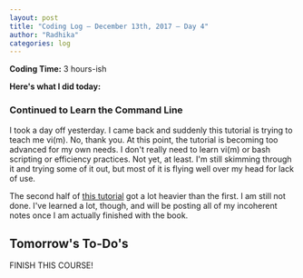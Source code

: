 ```yaml
---
layout: post
title: "Coding Log — December 13th, 2017 — Day 4"
author: "Radhika"
categories: log
---
```


**Coding Time:** 3 hours-ish

**Here's what I did today:**

### Continued to Learn the Command Line

I took a day off yesterday. I came back and suddenly this tutorial is trying to teach me vi(m). No, thank you. At this point, the tutorial is becoming too advanced for my own needs. I don't really need to learn vi(m) or bash scripting or efficiency practices. Not yet, at least. I'm still skimming through it and trying some of it out, but most of it is flying well over my head for lack of use.

The second half of [this tutorial](https://ryanstutorials.net/linuxtutorial) got a lot heavier than the first. I am still not done. I've learned a lot, though, and will be posting all of my incoherent notes once I am actually finished with the book.


## Tomorrow's To-Do's

FINISH THIS COURSE!
